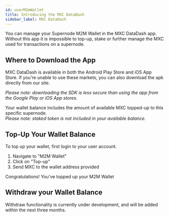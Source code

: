 ```yaml
---
id: userM2mWallet
title: Introducing the MXC DataDash
sidebar_label: MXC DataDash
---
```


You can manage your Supernode M2M Wallet in the MXC DataDash app. Without this app it is impossible to top-up, stake or further manage the MXC used for transactions on a supernode.

## Where to Download the App

MXC DataDash is available in both the Android Play Store and iOS App Store. If you're unable to use these markets, you can also download the apk directly from our site.

*Please note: downloading the SDK is less secure than using the app from the Google Play or iOS App stores.*





Your wallet balance includes the amount of available MXC topped-up to this specific supernode.\
*Please note: staked token is not included in your available balance.*

## Top-Up Your Wallet Balance
To top up your wallet, first login to your user account. 

1. Navigate to "M2M Wallet"
2. Click on "Top-up"
3. Send MXC to the wallet address provided

Congratulations! You've topped up your M2M Wallet

## Withdraw your Wallet Balance
Withdraw functionality is currently under development, and will be added within the next three months.